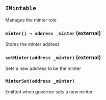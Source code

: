 ## `IMintable`

Manages the minter role




### `minter() → address _minter` (external)

Stores the minter address




### `setMinter(address _minter)` (external)

Sets a new address to be the minter





### `MinterSet(address _minter)`

Emitted when governor sets a new minter






